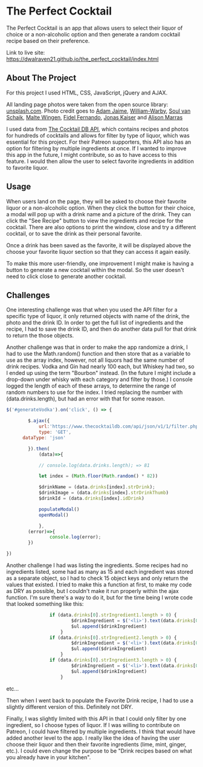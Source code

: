 # The Perfect Cocktail

The Perfect Cocktail is an app that allows users to select their liquor of choice or a non-alcoholic option and then generate a random cocktail recipe based on their preference.

Link to live site: https://dwalraven21.github.io/the_perfect_cocktail/index.html

## About The Project

For this project I used HTML, CSS, JavaScript, jQuery and AJAX.

All landing page photos were taken from the open source library: <a href="https://unsplash.com/">unsplash.com</a>.
Photo credit goes to <a href="https://unsplash.com/@arobj">Adam Jaime</a>,
<a href="https://unsplash.com/@wwarby" >William-Warby</a>, <a href="https://unsplash.com/@soulvanschaik" >Soul van Schaik</a>, <a href="https://unsplash.com/@maltewingen" >Malte Wingen</a>,
<a href="https://unsplash.com/@fifernando" >Fidel Fernando</a>, <a href="https://unsplash.com/@kaiser1310" >Jonas Kaiser</a>
and
<a href="https://unsplash.com/@foodbymars" >Alison Marras</a>

I used data from <a href="https://www.thecocktaildb.com/api.php" >The Cocktail DB API</a>, which contains recipes and photos for hundreds of cocktails and allows for filter by type of liquor, which was essential for this project. For their Patreon supporters, this API also has an option for filtering by multiple ingredients at once. If I wanted to improve this app in the future, I might contribute, so as to have access to this feature. I would then allow the user to select favorite ingredients in addition to favorite liquor.


## Usage

When users land on the page, they will be asked to choose their favorite liquor or a non-alcoholic option. When they click the button for their choice, a modal will pop up with a drink name and a picture of the drink. They can click the "See Recipe" button to view the ingredients and recipe for the cocktail. There are also options to print the window, close and try a different cocktail, or to save the drink as their personal favorite.

Once a drink has been saved as the favorite, it will be displayed above the choose your favorite liquor section so that they can access it again easily.

To make this more user-friendly, one improvement I might make is having a button to generate a new cocktail within the modal. So the user doesn't need to click close to generate another cocktail.


## Challenges

One interesting challenge was that when you used the API filter for a specific type of liquor, it only returned objects with name of the drink, the photo and the drink ID. In order to get the full list of ingredients and the recipe, I had to save the drink ID, and then do another data pull for that drink to return the those objects.

Another challenge was that in order to make the app randomize a drink, I had to use the Math.random() function and then store that as a variable to use as the array index, however, not all liquors had the same number of drink recipes. Vodka and Gin had nearly 100 each, but Whiskey had two, so I ended up using the term "Bourbon" instead. (In the future I might include a drop-down under whisky with each category and filter by those.) I console logged the length of each of these arrays, to determine the range of random numbers to use for the index. I tried replacing the number with (data.drinks.length), but had an error with that for some reason.

```JavaScript
$('#generateVodka').on('click', () => {

		$.ajax({
			url:'https://www.thecocktaildb.com/api/json/v1/1/filter.php?i=Vodka',
			type: 'GET',
      dataType: 'json'

		}).then(
			(data)=>{

			// console.log(data.drinks.length); => 81

			let index = (Math.floor(Math.random() * 82))

			$drinkName = (data.drinks[index].strDrink);
			$drinkImage = (data.drinks[index].strDrinkThumb)
			$drinkId = (data.drinks[index].idDrink)

			populateModal()
			openModal()

			},
		(error)=>{
				console.log(error);
		})

})
```
Another challenge I had was listing the ingredients. Some recipes had no ingredients listed, some had as many as 15 and each ingredient was stored as a separate object, so I had to check 15 object keys and only return the values that existed. I tried to make this a function at first, to make my code as DRY as possible, but I couldn't make it run properly within the ajax function. I'm sure there's a way to do it, but for the time being I wrote code that looked something like this:

```JavaScript
				if (data.drinks[0].strIngredient1.length > 0) {
						$drinkIngredient = $('<li>').text(data.drinks[0].strIngredient1)
						$ul.append($drinkIngredient)
					}
				if (data.drinks[0].strIngredient2.length > 0) {
						$drinkIngredient = $('<li>').text(data.drinks[0].strIngredient2)
						$ul.append($drinkIngredient)
					}
				if (data.drinks[0].strIngredient3.length > 0) {
						$drinkIngredient = $('<li>').text(data.drinks[0].strIngredient3)
						$ul.append($drinkIngredient)
					}					
```
etc...

Then when I went back to populate the Favorite Drink recipe, I had to use a slightly different version of this. Definitely not DRY.

Finally, I was slightly limited with this API in that I could only filter by one ingredient, so I choose types of liquor. If I was willing to contribute on Patreon, I could have filtered by multiple ingredients. I think that would have added another level to the app. I really like the idea of having the user choose their liquor and then their favorite ingredients (lime, mint, ginger, etc.). I could even change the purpose to be "Drink recipes based on what you already have in your kitchen".
